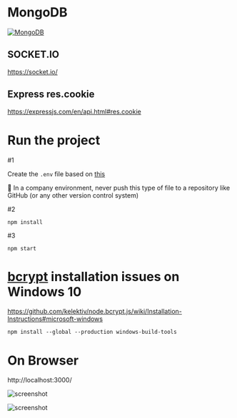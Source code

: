 # MongoDB
<a href="https://www.mongodb.com/">![MongoDB](https://img.shields.io/badge/MongoDB-The%20database%20for%20modern%20applications-brightgreen)</a>  

## SOCKET.IO

https://socket.io/

## Express res.cookie

https://expressjs.com/en/api.html#res.cookie

# Run the project

#1

Create the ```.env``` file based on [this](https://github.com/marcelosperalta/dci/blob/master/200820/.env)  

🚨 In a company environment, never push this type of file to a repository like GitHub (or any other version control system)  

#2

```
npm install
```

#3

```
npm start
```

# **[bcrypt](https://www.npmjs.com/package/bcrypt)** installation issues on Windows 10

https://github.com/kelektiv/node.bcrypt.js/wiki/Installation-Instructions#microsoft-windows

```
npm install --global --production windows-build-tools

```

# On Browser

http://localhost:3000/

![screenshot](./screenshot01.png)

![screenshot](./screenshot02.png)